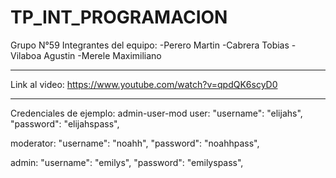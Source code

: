 ﻿# TP_INT_PROGRAMACION
Grupo N°59
Integrantes del equipo:
-Perero Martin
-Cabrera Tobias
-Vilaboa Agustin
-Merele Maximiliano
_______________________________
Link al video:
https://www.youtube.com/watch?v=qpdQK6scyD0
_______________________________
Credenciales de ejemplo: admin-user-mod
user:
  "username": "elijahs",
  "password": "elijahspass",


moderator:
"username": "noahh",
"password": "noahhpass",


admin:
"username": "emilys",
"password": "emilyspass",
